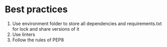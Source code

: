 # Best practices

1. Use environment folder to store all dependencies and requirements.txt for lock and share versions of it
2. Use linters
3. Follow the rules of PEP8
